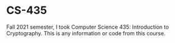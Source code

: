 # CS-435

Fall 2021 semester, I took Computer Science 435: Introduction to Cryptography. This is any information or code from this course.
